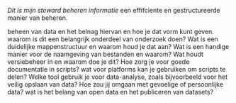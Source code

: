 *Dit is mijn steward beheren informatie*
een effifciente en gestructureerde manier van beheren.

beheen van data en het belnag hiervan en hoe je dat vorm kunt geven.
waarom is dit een belangrijk onderdeel van onderzoek doen?
Wat is een duidelijke mappenstructuur en waarom houd je dat aan?
Wat is een handige manier voor de naamgeving van bestanden en waarom?
Wat houdt versiebeheer in en waarom doe je dit?
Hoe zorg je voor goede documentatie in scripts?
wat voor platforms kan je gebruiken om scripts te delen?
Welke tool gebruik je voor data-analyse, zoals bijvoorbeeld voor het veilig opslaan van data?
Hoe zou jij omgaan met gevoelige of persoonlijke data?
wat is het belang van open data en het publiceren van datasets?